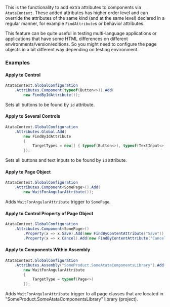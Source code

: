 This is the functionality to add extra attributes to components via `AtataContext`.
These added attributes has higher order level and can override the attributes of the same kind (and at the same level) declared in a regular manner,
for example `FindAttribute`s or behavior attributes.

This feature can be quite useful in testing multi-language applications
or applications that have some HTML differences on different environments/version/editions.
So you might need to configure the page objects in a bit different way depending on testing environment.

### Examples

#### Apply to Control

```cs
AtataContext.GlobalConfiguration
    .Attributes.Component(typeof(Button<>)).Add(
        new FindByIdAttribute());
```

Sets all buttons to be found by `id` attribute.

#### Apply to Several Controls

```cs
AtataContext.GlobalConfiguration
    .Attributes.Global.Add(
        new FindByIdAttribute
        {
            TargetTypes = new[] { typeof(Button<>), typeof(TextInput<>) }
        });
```

Sets all buttons and text inputs to be found by `id` attribute.

#### Apply to Page Object

```cs
AtataContext.GlobalConfiguration
    .Attributes.Component<SomePage>().Add(
        new WaitForAngularAttribute());
```

Adds `WaitForAngularAttribute` trigger to `SomePage`.

#### Apply to Control Property of Page Object

```cs
AtataContext.GlobalConfiguration
    .Attributes.Component<SomePage>()
        .Property(x => x.Save).Add(new FindByContentAttribute("Save"))
        .Property(x => x.Cancel).Add(new FindByContentAttribute("Cancel"));
```

#### Apply to Components Within Assembly

```cs
AtataContext.GlobalConfiguration
    .Attributes.Assembly("SomeProduct.SomeAtataComponentsLibrary").Add(
        new WaitForAngularAttribute
        {
            TargetType = typeof(Page<>)
        });
```

Adds `WaitForAngularAttribute` trigger to all page classes that are located in "SomeProduct.SomeAtataComponentsLibrary" library (project).